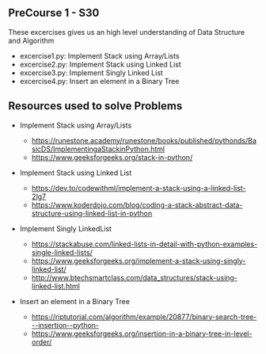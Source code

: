 ## PreCourse 1 - S30

These excercises gives us an high level understanding of Data Structure and Algorithm

- excercise1.py: Implement Stack using Array/Lists
- excercise2.py: Implement Stack using Linked List
- excercise3.py: Implement Singly Linked List
- excercise4.py: Insert an element in a Binary Tree

## Resources used to solve Problems

- Implement Stack using Array/Lists
    - https://runestone.academy/runestone/books/published/pythonds/BasicDS/ImplementingaStackinPython.html
    - https://www.geeksforgeeks.org/stack-in-python/

- Implement Stack using Linked List
    - https://dev.to/codewithml/implement-a-stack-using-a-linked-list-2lg7
    - https://www.koderdojo.com/blog/coding-a-stack-abstract-data-structure-using-linked-list-in-python

- Implement Singly LinkedList
    - https://stackabuse.com/linked-lists-in-detail-with-python-examples-single-linked-lists/
    - https://www.geeksforgeeks.org/implement-a-stack-using-singly-linked-list/
    - http://www.btechsmartclass.com/data_structures/stack-using-linked-list.html

- Insert an element in a Binary Tree
    - https://riptutorial.com/algorithm/example/20877/binary-search-tree---insertion--python-
    - https://www.geeksforgeeks.org/insertion-in-a-binary-tree-in-level-order/
